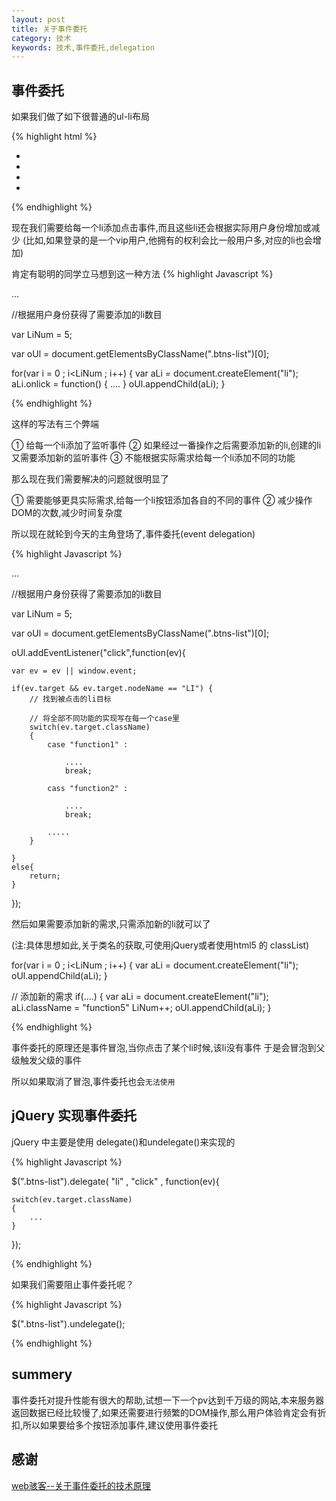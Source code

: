 ```yaml
---
layout: post
title: 关于事件委托
category: 技术
keywords: 技术,事件委托,delegation
---
```


## 事件委托

如果我们做了如下很普通的ul-li布局

{% highlight html %}

<ul class="btns-list">
	<li class="function1"></li>
	<li class="function2"></li>
	<li class="function3"></li>
	<li class="function4"></li>
</ul>

{% endhighlight %}


现在我们需要给每一个li添加点击事件,而且这些li还会根据实际用户身份增加或减少
(比如,如果登录的是一个vip用户,他拥有的权利会比一般用户多,对应的li也会增加)

肯定有聪明的同学立马想到这一种方法
{% highlight Javascript %}

...

//根据用户身份获得了需要添加的li数目

var LiNum = 5;

var oUl = document.getElementsByClassName(".btns-list")[0];

for(var i = 0 ; i<LiNum ; i++)
{
	var aLi = document.createElement("li");
	aLi.onlick = function()
	{
		....
	}
	oUl.appendChild(aLi);
}

{% endhighlight %}

这样的写法有三个弊端

① 给每一个li添加了监听事件
② 如果经过一番操作之后需要添加新的li,创建的li又需要添加新的监听事件
③ 不能根据实际需求给每一个li添加不同的功能

那么现在我们需要解决的问题就很明显了

① 需要能够更具实际需求,给每一个li按钮添加各自的不同的事件
② 减少操作DOM的次数,减少时间复杂度

所以现在就轮到今天的主角登场了,事件委托(event delegation)

{% highlight Javascript %}

...

//根据用户身份获得了需要添加的li数目

var LiNum = 5;

var oUl = document.getElementsByClassName(".btns-list")[0];

oUl.addEventListener("click",function(ev){
	
	var ev = ev || window.event;

	if(ev.target && ev.target.nodeName == "LI") {
		// 找到被点击的li目标
		
		// 将全部不同功能的实现写在每一个case里
		switch(ev.target.className)
		{
			case "function1" : 

				....
				break;

			cass "function2" :

				....
				break;

			.....
		}

	}
	else{
		return;
	}
	
});

然后如果需要添加新的需求,只需添加新的li就可以了

(注:具体思想如此,关于类名的获取,可使用jQuery或者使用html5 的 classList)

for(var i = 0 ; i<LiNum ; i++)
{
	var aLi = document.createElement("li");
	oUl.appendChild(aLi);
}



// 添加新的需求
if(....)
{
	var aLi = document.createElement("li");
	aLi.className = "function5"
	LiNum++;
	oUl.appendChild(aLi);
}

{% endhighlight %}

事件委托的原理还是事件冒泡,当你点击了某个li时候,该li没有事件
于是会冒泡到父级触发父级的事件

所以如果取消了冒泡,事件委托也会`无法使用`

## jQuery 实现事件委托

jQuery 中主要是使用 delegate()和undelegate()来实现的

{% highlight Javascript %}

$(".btns-list").delegate( "li" , "click" , function(ev){
	
	switch(ev.target.className)
	{
		...
	}

});

{% endhighlight %}

如果我们需要阻止事件委托呢？

{% highlight Javascript %}

$(".btns-list").undelegate();

{% endhighlight %}

## summery

事件委托对提升性能有很大的帮助,试想一下一个pv达到千万级的网站,本来服务器返回数据已经比较慢了,如果还需要进行频繁的DOM操作,那么用户体验肯定会有折扣,所以如果要给多个按钮添加事件,建议使用事件委托

## 感谢

[web骇客--关于事件委托的技术原理](http://www.webhek.com/event-delegate/)